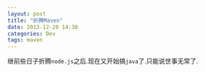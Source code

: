 ```yaml
---
layout: post
title: "折腾Maven"
date: 2013-12-28 14:30
categories: Dev
tags: maven
---
```


继前些日子折腾`node.js`之后.现在又开始搞`java`了.只能说世事无常了.

